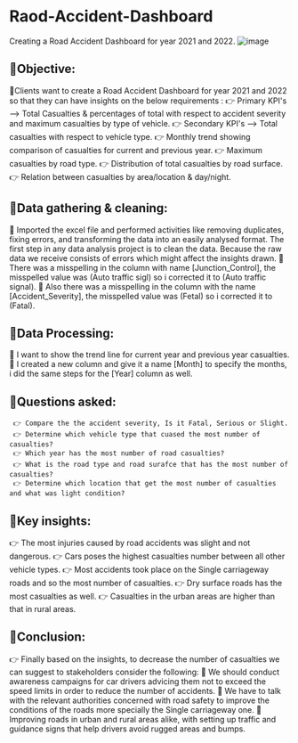 # Raod-Accident-Dashboard
Creating a Road Accident Dashboard for year 2021 and 2022.
![image](![dashboard](https://github.com/Mahmoud123Atef/Raod-Accident-Dashboard/assets/108003960/d2f7faed-95dd-4cdd-a274-15b86ae0756c)
)
## 🎯Objective:
🌟Clients want to create a Road Accident Dashboard for year 2021 and 2022 so that they can have insights on the below requirements :
     👉 Primary KPI's --> Total Casualties & percentages of total with respect to accident severity and maximum casualties by type of vehicle.
     👉 Secondary KPI's --> Total casualties with respect to vehicle type.
     👉 Monthly trend showing comparison of casualties for current and previous year.
     👉 Maximum casualties by road type.
     👉 Distribution of total casualties by road surface.
     👉 Relation between casualties by area/location & day/night.
	
## 🎯Data gathering & cleaning:
🌟 Imported the excel file and performed activities like removing duplicates, fixing errors, and transforming the data into an easily analysed format. The first step in any data analysis project is to clean the data. Because the raw data we receive consists of errors which might affect the insights drawn.
🌟 There was a misspelling in the column with name [Junction_Control], the misspelled value was (Auto traffic sigl) so i corrected it to (Auto traffic signal).
🌟 Also there was a misspelling in the column with the name [Accident_Severity], the misspelled value was (Fetal) so i corrected it to (Fatal).

## 🎯Data Processing:
🌟 I want to show the trend line for current year and previous year casualties.
🌟 I created a new column and give it a name [Month] to specify the months, i did the same steps for the [Year] column as well.

## 🎯Questions asked:
     👉 Compare the the accident severity, Is it Fatal, Serious or Slight.
     👉 Determine which vehicle type that cuased the most number of casualties?
     👉 Which year has the most number of road casualties?
     👉 What is the road type and road surafce that has the most number of casualties?
     👉 Determine which location that get the most number of casualties and what was light condition?

## 🎯Key insights:
   👉 The most injuries caused by road accidents was slight and not dangerous.
   👉 Cars poses the highest casualties number between all other vehicle types.
   👉 Most accidents took place on the Single carriageway roads and so the most number of casualties.
   👉 Dry surface roads has the most casualties as well.
   👉 Casualties in the urban areas are higher than that in rural areas.

## 🎯Conclusion:
👉 Finally based on the insights, to decrease the number of casualties we can suggest to stakeholders consider the following:
   💊 We should conduct awareness campaigns for car drivers advicing them not to exceed the speed limits in order to reduce the number of accidents.
   💊 We have to talk with the relevant authorities concerned with road safety to improve the conditions of the roads more specially the Single carriageway one.
   💊 Improving roads in urban and rural areas alike, with setting up traffic and guidance signs that help drivers avoid rugged areas and bumps.
